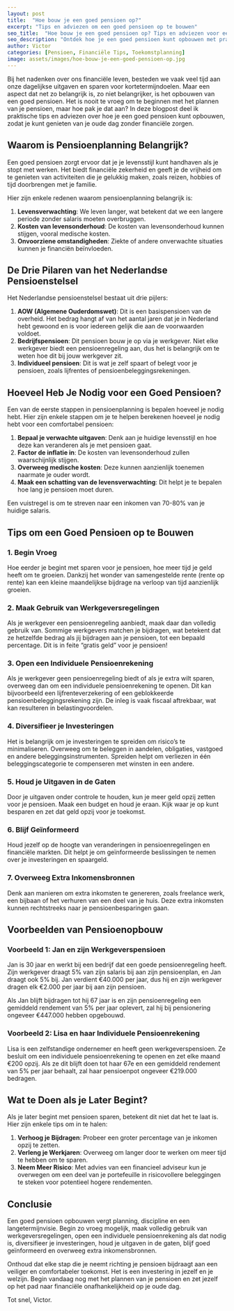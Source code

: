 ```yaml
---
layout: post
title:  "Hoe bouw je een goed pensioen op?"
excerpt: "Tips en adviezen om een goed pensioen op te bouwen"
seo_title:  "Hoe bouw je een goed pensioen op? Tips en adviezen voor een fijn leven na je werk"
seo_description: "Ontdek hoe je een goed pensioen kunt opbouwen met praktische tips en adviezen. Leer over pensioenregelingen, sparen en beleggen voor een zorgeloze oude dag."
author: Victor
categories: [Pensioen, Financiële Tips, Toekomstplanning]
image: assets/images/hoe-bouw-je-een-goed-pensioen-op.jpg
---
```


Bij het nadenken over ons financiële leven, besteden we vaak veel tijd aan onze dagelijkse uitgaven en sparen voor kortetermijndoelen. Maar een aspect dat net zo 
belangrijk is, zo niet belangrijker, is het opbouwen van een goed pensioen. Het is nooit te vroeg om te beginnen met het plannen van je pensioen, maar hoe pak je 
dat aan? In deze blogpost deel ik praktische tips en adviezen over hoe je een goed pensioen kunt opbouwen, zodat je kunt genieten van je oude dag zonder financiële zorgen.

## Waarom is Pensioenplanning Belangrijk?

Een goed pensioen zorgt ervoor dat je je levensstijl kunt handhaven als je stopt met werken. Het biedt financiële zekerheid en geeft je de vrijheid om te genieten van activiteiten die je gelukkig maken, zoals reizen, hobbies of tijd doorbrengen met je familie.

Hier zijn enkele redenen waarom pensioenplanning belangrijk is:

1. **Levensverwachting**: We leven langer, wat betekent dat we een langere periode zonder salaris moeten overbruggen.
2. **Kosten van levensonderhoud**: De kosten van levensonderhoud kunnen stijgen, vooral medische kosten.
3. **Onvoorziene omstandigheden**: Ziekte of andere onverwachte situaties kunnen je financiën beïnvloeden.

## De Drie Pilaren van het Nederlandse Pensioenstelsel

Het Nederlandse pensioenstelsel bestaat uit drie pijlers:

1. **AOW (Algemene Ouderdomswet)**: Dit is een basispensioen van de overheid. Het bedrag hangt af van het aantal jaren dat je in Nederland hebt gewoond en is voor iedereen gelijk die aan de voorwaarden voldoet.
2. **Bedrijfspensioen**: Dit pensioen bouw je op via je werkgever. Niet elke werkgever biedt een pensioenregeling aan, dus het is belangrijk om te weten hoe dit bij jouw werkgever zit.
3. **Individueel pensioen**: Dit is wat je zelf spaart of belegt voor je pensioen, zoals lijfrentes of pensioenbeleggingsrekeningen.

## Hoeveel Heb Je Nodig voor een Goed Pensioen?

Een van de eerste stappen in pensioenplanning is bepalen hoeveel je nodig hebt. Hier zijn enkele stappen om je te helpen berekenen hoeveel je nodig hebt voor een 
comfortabel pensioen:

1. **Bepaal je verwachte uitgaven**: Denk aan je huidige levensstijl en hoe deze kan veranderen als je met pensioen gaat.
2. **Factor de inflatie in**: De kosten van levensonderhoud zullen waarschijnlijk stijgen.
3. **Overweeg medische kosten**: Deze kunnen aanzienlijk toenemen naarmate je ouder wordt.
4. **Maak een schatting van de levensverwachting**: Dit helpt je te bepalen hoe lang je pensioen moet duren.

Een vuistregel is om te streven naar een inkomen van 70-80% van je huidige salaris.

## Tips om een Goed Pensioen op te Bouwen

### 1. Begin Vroeg

Hoe eerder je begint met sparen voor je pensioen, hoe meer tijd je geld heeft om te groeien. Dankzij het wonder van samengestelde rente (rente op rente) kan een kleine maandelijkse bijdrage na verloop van tijd aanzienlijk groeien.

### 2. Maak Gebruik van Werkgeversregelingen

Als je werkgever een pensioenregeling aanbiedt, maak daar dan volledig gebruik van. Sommige werkgevers matchen je bijdragen, wat betekent dat ze hetzelfde bedrag 
als jij bijdragen aan je pensioen, tot een bepaald percentage. Dit is in feite “gratis geld” voor je pensioen!

### 3. Open een Individuele Pensioenrekening

Als je werkgever geen pensioenregeling biedt of als je extra wilt sparen, overweeg dan om een individuele pensioenrekening te openen. Dit kan bijvoorbeeld een lijfrenteverzekering of een geblokkeerde pensioenbeleggingsrekening zijn. De inleg is vaak fiscaal aftrekbaar, wat kan resulteren in belastingvoordelen.

### 4. Diversifieer je Investeringen

Het is belangrijk om je investeringen te spreiden om risico’s te minimaliseren. Overweeg om te beleggen in aandelen, obligaties, vastgoed en andere beleggingsinstrumenten. Spreiden helpt om verliezen in één beleggingscategorie te compenseren met winsten in een andere.

### 5. Houd je Uitgaven in de Gaten

Door je uitgaven onder controle te houden, kun je meer geld opzij zetten voor je pensioen. Maak een budget en houd je eraan. Kijk waar je op kunt besparen en zet 
dat geld opzij voor je toekomst.

### 6. Blijf Geïnformeerd

Houd jezelf op de hoogte van veranderingen in pensioenregelingen en financiële markten. Dit helpt je om geïnformeerde beslissingen te nemen over je investeringen 
en spaargeld.

### 7. Overweeg Extra Inkomensbronnen

Denk aan manieren om extra inkomsten te genereren, zoals freelance werk, een bijbaan of het verhuren van een deel van je huis. Deze extra inkomsten kunnen rechtstreeks naar je pensioenbesparingen gaan.

## Voorbeelden van Pensioenopbouw

### Voorbeeld 1: Jan en zijn Werkgeverspensioen

Jan is 30 jaar en werkt bij een bedrijf dat een goede pensioenregeling heeft. Zijn werkgever draagt 5% van zijn salaris bij aan zijn pensioenplan, en Jan draagt ook 5% bij. Jan verdient €40.000 per jaar, dus hij en zijn werkgever dragen elk €2.000 per jaar bij aan zijn pensioen.

Als Jan blijft bijdragen tot hij 67 jaar is en zijn pensioenregeling een gemiddeld rendement van 5% per jaar oplevert, zal hij bij pensionering ongeveer €447.000 
hebben opgebouwd.

### Voorbeeld 2: Lisa en haar Individuele Pensioenrekening

Lisa is een zelfstandige ondernemer en heeft geen werkgeverspensioen. Ze besluit om een individuele pensioenrekening te openen en zet elke maand €200 opzij. Als ze dit blijft doen tot haar 67e en een gemiddeld rendement van 5% per jaar behaalt, zal haar pensioenpot ongeveer €219.000 bedragen.

## Wat te Doen als je Later Begint?

Als je later begint met pensioen sparen, betekent dit niet dat het te laat is. Hier zijn enkele tips om in te halen:

1. **Verhoog je Bijdragen**: Probeer een groter percentage van je inkomen opzij te zetten.
2. **Verleng je Werkjaren**: Overweeg om langer door te werken om meer tijd te hebben om te sparen.
3. **Neem Meer Risico**: Met advies van een financieel adviseur kun je overwegen om een deel van je portefeuille in risicovollere beleggingen te steken voor potentieel hogere rendementen.

## Conclusie

Een goed pensioen opbouwen vergt planning, discipline en een langetermijnvisie. Begin zo vroeg mogelijk, maak volledig gebruik van werkgeversregelingen, open een 
individuele pensioenrekening als dat nodig is, diversifieer je investeringen, houd je uitgaven in de gaten, blijf goed geïnformeerd en overweeg extra inkomensbronnen.

Onthoud dat elke stap die je neemt richting je pensioen bijdraagt aan een veiliger en comfortabeler toekomst. Het is een investering in jezelf en je welzijn. Begin vandaag nog met het plannen van je pensioen en zet jezelf op het pad naar financiële onafhankelijkheid op je oude dag.

Tot snel, Victor.